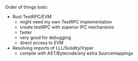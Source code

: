 Order of things todo:

- Rust TestRPC/EVM
  - might need my own TestRPC implementation
  - create testRPC with superior IPC mechanisms
  - faster
  - very good for debugging
  - direct access to EVM
- Resolving imports of LLL/Solidity/Vyper
  - compile _with_ AST/Bytecode/any extra Sourcemappings
